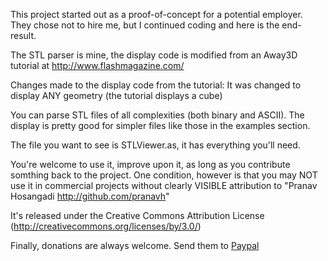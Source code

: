 This project started out as a proof-of-concept for a potential employer.
They chose not to hire me, but I continued coding and here is the end-result.


The STL parser is mine, the display code is modified from an Away3D tutorial at http://www.flashmagazine.com/

Changes made to the display code from the tutorial: It was changed to display ANY geometry (the tutorial displays a cube)

You can parse STL files of all complexities (both binary and ASCII). The display is pretty good for simpler files like those in the examples section.

The file you want to see is STLViewer.as, it has everything you'll need.

You're welcome to use it, improve upon it, as long as you contribute somthing back to the project.
One condition, however is that you may NOT use it in commercial projects without clearly VISIBLE attribution to "Pranav Hosangadi http://github.com/pranavh"

It's released under the Creative Commons Attribution License (http://creativecommons.org/licenses/by/3.0/)

Finally, donations are always welcome. Send them to [Paypal](https://www.paypal.me/PranavH)

